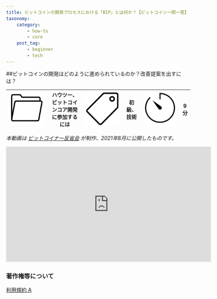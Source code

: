 ```yaml
---
title: ビットコインの開発プロセスにおける「BIP」とは何か？【ビットコイン一問一答】
taxonomy:
    category:
        - how-to
        - core
    post_tag:
        - beginner
        - tech
---
```


##ビットコインの開発はどのように進められているのか？改善提案を出すには？

|  ![Category](/_images/category.png)  |  ハウツー、ビットコインコア開発に参加するには |  ![Tag](/_images/tag.png)  |  初級、技術  | ![Time](/_images/timer.png)  |  9分  |
| ---- | ---- | ---- | ---- | ---- | ---- |

*本動画は [ビットコイナー反省会](https://www.youtube.com/channel/UCRP9Ij6gL9IViB7MS3Ez9aw) が制作、2021年8月に公開したものです。*

<center><iframe width="560" height="315" src="https://www.youtube.com/embed/GyYlC-KJHtM" title="YouTube video player" frameborder="0" allow="accelerometer; autoplay; clipboard-write; encrypted-media; gyroscope; picture-in-picture" allowfullscreen=""></iframe></center>


### 著作権等について
[利用規約 A](https://lostinbitcoin.jp/copyright/#uaa)
